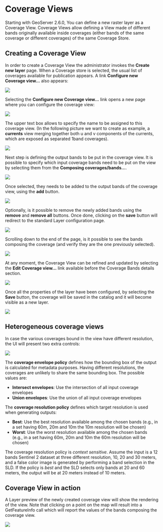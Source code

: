 # Coverage Views

Starting with GeoServer 2.6.0, You can define a new raster layer as a Coverage View. Coverage Views allow defining a View made of different bands originally available inside coverages (either bands of the same coverage or different coverages) of the same Coverage Store.

## Creating a Coverage View

In order to create a Coverage View the administrator invokes the **Create new layer** page. When a Coverage store is selected, the usual list of coverages available for publication appears. A link **Configure new Coverage view\...** also appears:

![](images/coverageviewnewlayer.png)

Selecting the **Configure new Coverage view\...** link opens a new page where you can configure the coverage view:

![](images/newcoverageview.png)

The upper text box allows to specify the name to be assigned to this coverage view. (In the following picture we want to create as example, a **currents** view merging together both u and v components of the currents, which are exposed as separated 1band coverages).

![](images/coverageviewname.png)

Next step is defining the output bands to be put in the coverage view. It is possible to specify which input coverage bands need to be put on the view by selecting them from the **Composing coverages/bands\...**.

![](images/coverageviewselectbands.png)

Once selected, they needs to be added to the output bands of the coverage view, using the **add** button.

![](images/coverageviewaddbands.png)

Optionally, is it possible to remove the newly added bands using the **remove** and **remove all** buttons. Once done, clicking on the **save** button will redirect to the standard Layer configuration page.

![](images/coveragevieweditlayer.png)

Scrolling down to the end of the page, is it possible to see the bands composing the coverage (and verify they are the one previously selected).

![](images/coverageviewbandsdetails.png)

At any moment, the Coverage View can be refined and updated by selecting the **Edit Coverage view\...** link available before the Coverage Bands details section.

![](images/coveragevieweditlink.png)

Once all the properties of the layer have been configured, by selecting the **Save** button, the coverage will be saved in the catalog and it will become visible as a new layer.

![](images/coverageviewavailablelayers.png)

## Heterogeneous coverage views

In case the various coverages bound in the view have different resolution, the UI will present two extra controls:

![](images/coverageviewhetero.png)

The **coverage envelope policy** defines how the bounding box of the output is calculated for metadata purposes. Having different resolutions, the coverages are unlikely to share the same bounding box. The possible values are:

-   **Intersect envelopes**: Use the intersection of all input coverage envelopes
-   **Union envelopes**: Use the union of all input coverage envelopes

The **coverage resolution policy** defines which target resolution is used when generating outputs:

-   **Best**: Use the best resolution available among the chosen bands (e.g., in a set having 60m, 20m and 10m the 10m resolution will be chosen)
-   **Worst**: Use the worst resolution available among the chosen bands (e.g., in a set having 60m, 20m and 10m the 60m resolution will be chosen)

The coverage resolution policy is *context sensitive*. Assume the input is a 12 bands Sentinel 2 dataset at three different resolution, 10, 20 and 30 meters, and a false color image is generated by performing a band selection in the SLD. If the policy is *best* and the SLD selects only bands at 20 and 60 meters, the output will be at 20 meters instead of 10 meters.

## Coverage View in action

A Layer preview of the newly created coverage view will show the rendering of the view. Note that clicking on a point on the map will result into a GetFeatureInfo call which will report the values of the bands composing the coverage view.

![](images/coverageviewlayerpreview.png)
